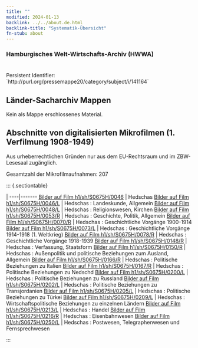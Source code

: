 ```yaml
---
title: ""
modified: 2024-01-13
backlink: ../../about.de.html
backlink-title: "Systematik-Übersicht"
fn-stub: about
---
```


### Hamburgisches Welt-Wirtschafts-Archiv (HWWA)

# 

<div class="hint">Persistent Identifier: `http://purl.org/pressemappe20/category/subject/i/141164`</div>







## Länder-Sacharchiv Mappen





Kein als Mappe erschlossenes Material.



<a id="filmsections" />

## Abschnitte von digitalisierten Mikrofilmen (1. Verfilmung 1908-1949)

<p>Aus urheberrechtlichen Gründen nur aus dem EU-Rechtsraum und im ZBW-Lesesaal zugänglich.</p>


<p>Gesamtzahl der Mikrofilmaufnahmen: 207</p>





::: {.sectiontable}

 | 
----|-------
<a class="btn" href="https://pm20.zbw.eu/film/h1/sh/S0675H/0046" rel="nofollow">Bilder auf Film h1/sh/S0675H/0046</a> | Hedschas
<a class="btn" href="https://pm20.zbw.eu/film/h1/sh/S0675H/0046/L" rel="nofollow">Bilder auf Film h1/sh/S0675H/0046/L</a> | Hedschas : Landeskunde, Allgemein
<a class="btn" href="https://pm20.zbw.eu/film/h1/sh/S0675H/0048/L" rel="nofollow">Bilder auf Film h1/sh/S0675H/0048/L</a> | Hedschas : Religionswesen, Kirchen
<a class="btn" href="https://pm20.zbw.eu/film/h1/sh/S0675H/0053/R" rel="nofollow">Bilder auf Film h1/sh/S0675H/0053/R</a> | Hedschas : Geschichte, Politik, Allgemein
<a class="btn" href="https://pm20.zbw.eu/film/h1/sh/S0675H/0070/R" rel="nofollow">Bilder auf Film h1/sh/S0675H/0070/R</a> | Hedschas : Geschichtliche Vorgänge 1900-1914
<a class="btn" href="https://pm20.zbw.eu/film/h1/sh/S0675H/0073/L" rel="nofollow">Bilder auf Film h1/sh/S0675H/0073/L</a> | Hedschas : Geschichtliche Vorgänge 1914-1918 (1. Weltkrieg)
<a class="btn" href="https://pm20.zbw.eu/film/h1/sh/S0675H/0078/R" rel="nofollow">Bilder auf Film h1/sh/S0675H/0078/R</a> | Hedschas : Geschichtliche Vorgänge 1918-1939
<a class="btn" href="https://pm20.zbw.eu/film/h1/sh/S0675H/0148/R" rel="nofollow">Bilder auf Film h1/sh/S0675H/0148/R</a> | Hedschas : Verfassung, Staatsform
<a class="btn" href="https://pm20.zbw.eu/film/h1/sh/S0675H/0150/R" rel="nofollow">Bilder auf Film h1/sh/S0675H/0150/R</a> | Hedschas : Außenpolitik und politische Beziehungen zum Ausland, Allgemein
<a class="btn" href="https://pm20.zbw.eu/film/h1/sh/S0675H/0166/R" rel="nofollow">Bilder auf Film h1/sh/S0675H/0166/R</a> | Hedschas : Politische Beziehungen zu Italien
<a class="btn" href="https://pm20.zbw.eu/film/h1/sh/S0675H/0167/R" rel="nofollow">Bilder auf Film h1/sh/S0675H/0167/R</a> | Hedschas : Politische Beziehungen zu Nedschd
<a class="btn" href="https://pm20.zbw.eu/film/h1/sh/S0675H/0200/L" rel="nofollow">Bilder auf Film h1/sh/S0675H/0200/L</a> | Hedschas : Politische Beziehungen zu Russland
<a class="btn" href="https://pm20.zbw.eu/film/h1/sh/S0675H/0202/L" rel="nofollow">Bilder auf Film h1/sh/S0675H/0202/L</a> | Hedschas : Politische Beziehungen zu Transjordanien
<a class="btn" href="https://pm20.zbw.eu/film/h1/sh/S0675H/0205/L" rel="nofollow">Bilder auf Film h1/sh/S0675H/0205/L</a> | Hedschas : Politische Beziehungen zu Türkei
<a class="btn" href="https://pm20.zbw.eu/film/h1/sh/S0675H/0209/L" rel="nofollow">Bilder auf Film h1/sh/S0675H/0209/L</a> | Hedschas : Wirtschaftspolitische Beziehungen zu einzelnen Ländern
<a class="btn" href="https://pm20.zbw.eu/film/h1/sh/S0675H/0213/L" rel="nofollow">Bilder auf Film h1/sh/S0675H/0213/L</a> | Hedschas : Handel
<a class="btn" href="https://pm20.zbw.eu/film/h1/sh/S0675H/0216/R" rel="nofollow">Bilder auf Film h1/sh/S0675H/0216/R</a> | Hedschas : Eisenbahnwesen
<a class="btn" href="https://pm20.zbw.eu/film/h1/sh/S0675H/0250/L" rel="nofollow">Bilder auf Film h1/sh/S0675H/0250/L</a> | Hedschas : Postwesen, Telegraphenwesen und Fernsprechwesen


:::
















